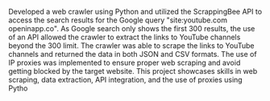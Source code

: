 Developed a web crawler using Python and utilized the ScrappingBee API to access the search results for the Google query "site:youtube.com openinapp.co". As Google search only shows the first 300 results, the use of an API allowed the crawler to extract the links to YouTube channels beyond the 300 limit. The crawler was able to scrape the links to YouTube channels and returned the data in both JSON and CSV formats. The use of IP proxies was implemented to ensure proper web scraping and avoid getting blocked by the target website. This project showcases skills in web scraping, data extraction, API integration, and the use of proxies using Pytho
